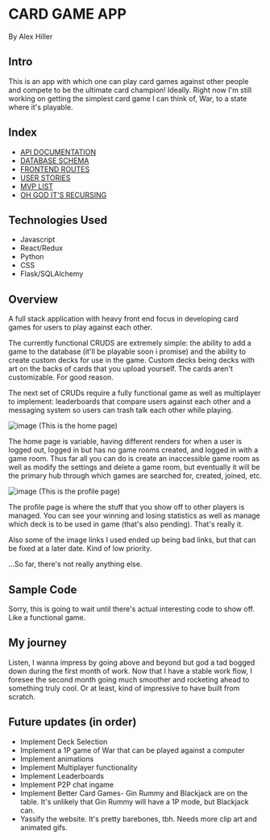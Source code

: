 # CARD GAME APP

By Alex Hiller

## Intro

This is an app with which one can play card games against other people and compete to be the ultimate card champion! Ideally. Right now I'm still working on getting the simplest card game I can think of, War, to a state where it's playable. 


## Index

- [API DOCUMENTATION](https://github.com/Dudemaster47/Card-Game-Capstone/wiki/API-ROUTES)
- [DATABASE SCHEMA](https://github.com/Dudemaster47/Card-Game-Capstone/wiki/Database-Schema)
- [FRONTEND ROUTES](https://github.com/Dudemaster47/Card-Game-Capstone/wiki/Front-End-Routes)
- [USER STORIES](https://github.com/Dudemaster47/Card-Game-Capstone/wiki/User-Stories)
- [MVP LIST](https://github.com/Dudemaster47/Card-Game-Capstone/wiki/MVP-LIST)
- [OH GOD IT'S RECURSING](https://github.com/Dudemaster47/Card-Game-Capstone/wiki/README)

## Technologies Used

- Javascript
- React/Redux
- Python
- CSS
- Flask/SQLAlchemy

## Overview

A full stack application with heavy front end focus in developing card games for users to play against each other.

The currently functional CRUDS are extremely simple: the ability to add a game to the database (it'll be playable soon i promise) and the ability to create custom decks for use in the game. Custom decks being decks with art on the backs of cards that you upload yourself. The cards aren't customizable. For good reason.

The next set of CRUDs require a fully functional game as well as multiplayer to implement: leaderboards that compare users against each other and a messaging system so users can trash talk each other while playing. 

![image](https://user-images.githubusercontent.com/97640520/218576811-eb2c59ec-0e3e-4443-96d7-61fb7135b8de.png)
(This is the home page)

The home page is variable, having different renders for when a user is logged out, logged in but has no game rooms created, and logged in with a game room. Thus far all you can do is create an inaccessible game room as well as modify the settings and delete a game room, but eventually it will be the primary hub through which games are searched for, created, joined, etc. 

![image](https://user-images.githubusercontent.com/97640520/218577241-8a3b558e-83ea-4038-8524-a2fd1add1912.png)
(This is the profile page)

The profile page is where the stuff that you show off to other players is managed. You can see your winning and losing statistics as well as manage which deck is to be used in game (that's also pending). That's really it.

Also some of the image links I used ended up being bad links, but that can be fixed at a later date. Kind of low priority.


...So far, there's not really anything else. 

## Sample Code

Sorry, this is going to wait until there's actual interesting code to show off. Like a functional game.

## My journey

Listen, I wanna impress by going above and beyond but god a tad bogged down during the first month of work. Now that I have a stable work flow, I foresee the second month going much smoother and rocketing ahead to something truly cool. Or at least, kind of impressive to have built from scratch.

## Future updates (in order)

- Implement Deck Selection
- Implement a 1P game of War that can be played against a computer
- Implement animations
- Implement Multiplayer functionality
- Implement Leaderboards
- Implement P2P chat ingame
- Implement Better Card Games- Gin Rummy and Blackjack are on the table. It's unlikely that Gin Rummy will have a 1P mode, but Blackjack can.
- Yassify the website. It's pretty barebones, tbh. Needs more clip art and animated gifs.
